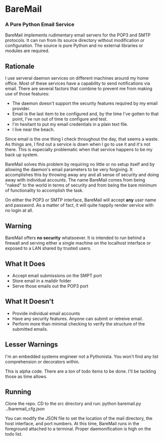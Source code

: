 # BareMail
### A Pure Python Email Service
BareMail implements rudimentary email servers for the POP3 and SMTP protocols.
It can run from its source directory without modification or configuration.
The source is pure Python and no external libraries or modules are required.

## Rationale
I use serveral daemon services on different machines around my home office.  Most of these
services have a capability to send notifications via email.  There are several factors that
combine to prevent me from making use of those features:
  * The daemon doesn't support the security features required by my email provider.
  * Email is the last item to be configured and, by the time I've gotten to that point, I've
  run out of time to configure and test.
  * I'm hesitant to put my email credentials in a plain text file.
  * I live near the beach.

Since email is the one thing I check throughout the day, that seems a waste.  As things are, I
find out a service is down when I go to use it and it's not there.  This is especially problematic
when that service happens to be my back up system.

BareMail solves this problem by requiring no little or no setup itself and by allowing
the daemon's email parameters to be very forgiving.  It accomplishes this by throwing away any
and all sense of security and doing away with individual accounts.  The name BareMail
comes from being "naked" to the world in terms of security and from being the bare minimum
of functionality to accomplish the task.

On either the POP3 or SMTP interface, BareMail will accept **any** user name and password.  As
a matter of fact, it will quite happily render service with no login at all.

## Warning
BareMail offers **no security** whatsoever.  It is intended to run behind a firewall and serving
either a single machine on the localhost interface or exposed to a LAN shared by trusted users.

## What It Does
  * Accept email submissions on the SMPT port
  * Store email in a maildir folder
  * Serve those emails out the POP3 port

## What It Doesn't
  * Provide individual email accounts
  * Have any security features.  Anyone can submit or retreive email.
  * Perform more than minimal checking to verify the structure of the submitted emails.

## Lesser Warnings
I'm an embedded systems engineer not a Pythonista.  You won't find any list comprehension or
decorators within.

This is alpha code.  There are a ton of todo items to be done.  I'll be tackling those as time allows.

## Running
Clone the repo.  CD to the src directory and run:
python baremail.py ../baremail_cfg.json

You can modify the JSON file to set the location of the mail directory, the host interface, and
port numbers.  At this time, BareMail runs in the foreground attached to a terminal.  Proper
daemonification is high on the todo list.
